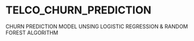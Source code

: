 # TELCO_CHURN_PREDICTION
CHURN PREDICTION MODEL UNSING LOGISTIC REGRESSION &amp; RANDOM FOREST ALGORITHM

